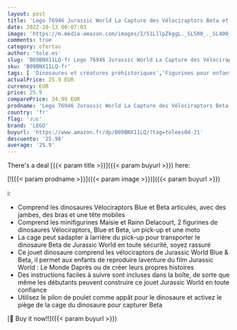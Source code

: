 ```yaml
---
layout: post
title: 'Lego 76946 Jurassic World La Capture des Vélociraptors Beta et Blue  Dinosaures Jouet  Voiture  et Bébé Dino  Minifigurines de Gardiens  Enfants 6 Ans'
date: 2022-10-13 00:07:03
image: 'https://m.media-amazon.com/images/I/51LllpZkggL._SL500_._SL400_.jpg'
comments: true
category: ofertas
author: 'tole.es'
slug: 'B09BNX11LQ-fr Lego 76946 Jurassic World La Capture des Vélociraptors...'
sku: 'B09BNX11LQ-fr'
tags: [ 'Dinosaures et créatures préhistoriques','Figurines pour enfants','Jeux de construction','Jeux et Jouets','Jeux et jouets','lego','🇫🇷', ]
actualPrice: 25.9 EUR
currency: EUR
price: 25.9
comparePrice: 34.99 EUR
prodname: 'Lego 76946 Jurassic World La Capture des Vélociraptors Beta et Blue  Dinosaures Jouet  Voiture  et Bébé Dino  Minifigurines de Gardiens  Enfants 6 Ans'
country: 'fr'
flag: '🇫🇷'
brand: 'LEGO'
buyurl: 'https://www.amazon.fr/dp/B09BNX11LQ/?tag=tolees0d-21'
descuento: '25.98'
average: '25.9'
---
```


There's a deal [{{< param title >}}]({{< param buyurl >}})  here:

[![{{< param prodname >}}]({{< param image >}})]({{< param buyurl >}})

ℹ️:

- Comprend les dinosaures Vélociraptors Blue et Beta articulés, avec des jambes, des bras et une tête mobiles
- Comprend les minifigurines Maisie et Rainn Delacourt, 2 figurines de dinosaures Vélociraptors, Blue et Beta, un pick-up et une moto
- La cage peut sadapter à larrière du pick-up pour transporter le dinosaure Beta de Jurassic World en toute sécurité, soyez rassuré
- Ce jouet dinosaure comprend les vélociraptors de Jurassic World Blue & Beta, il permet aux enfants de reproduire laventure du film Jurassic World : Le Monde Daprès ou de créer leurs propres histoires
- Des instructions faciles à suivre sont incluses dans la boîte, de sorte que même les débutants peuvent construire ce jouet Jurassic World en toute confiance
- Utilisez le pilon de poulet comme appât pour le dinosaure et activez le piège de la cage du dinosaure pour capturer Beta

[🛒 Buy it now!!]({{< param buyurl >}})
